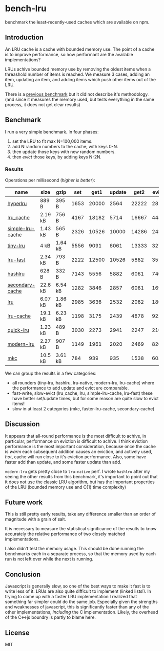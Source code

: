 # bench-lru

benchmark the least-recently-used caches which are available on npm.

## Introduction

An LRU cache is a cache with bounded memory use.
The point of a cache is to improve performance,
so how performant are the available implementations?

LRUs achive bounded memory use by removing the oldest items when a threashold number of items
is reached. We measure 3 cases, adding an item, updating an item, and adding items
which push other items out of the LRU.

There is a [previous benchmark](https://www.npmjs.com/package/bench-cache)
but it did not describe it's methodology. (and since it measures the memory used,
but tests everything in the same process, it does not get clear results)

## Benchmark

I run a very simple benchmark. In four phases:

1. set the LRU to fit max N=100,000 items.
2. add N random numbers to the cache, with keys 0-N.
3. then update those keys with new random numbers.
4. then _evict_ those keys, by adding keys N-2N.

### Results

Operations per millisecond (*higher is better*):

| name                                                | size    | gzip    | set  | get1  | update | get2  | evict |
|-----------------------------------------------------|---------|---------|------|-------|--------|-------|-------|
| [hyperlru](https://npm.im/hyperlru)                 | 889 B   | 395 B   | 1653 | 20000 | 2564   | 22222 | 2817  |
| [lru_cache](https://npm.im/lru_cache)               | 2.19 kB | 756 B   | 4167 | 18182 | 5714   | 16667 | 4444  |
| [simple-lru-cache](https://npm.im/simple-lru-cache) | 1.43 kB | 565 B   | 2326 | 10526 | 10000  | 14286 | 2439  |
| [tiny-lru](https://npm.im/tiny-lru)                 | 4 kB    | 1.64 kB | 5556 | 9091  | 6061   | 13333 | 3279  |
| [lru-fast](https://npm.im/lru-fast)                 | 2.34 kB | 793 B   | 2222 | 12500 | 10526  | 5882  | 3571  |
| [hashlru](https://npm.im/hashlru)                   | 628 B   | 332 B   | 7143 | 5556  | 5882   | 6061  | 7407  |
| [secondary-cache](https://npm.im/secondary-cache)   | 22.6 kB | 6.54 kB | 1282 | 3846  | 2857   | 6061  | 1695  |
| [lru](https://npm.im/lru)                           | 6.07 kB | 1.86 kB | 2985 | 3636  | 2532   | 2062  | 1802  |
| [lru-cache](https://npm.im/lru-cache)               | 19.1 kB | 6.23 kB | 1198 | 3175  | 2439   | 4878  | 922   |
| [quick-lru](https://npm.im/quick-lru)               | 1.23 kB | 489 B   | 3030 | 2273  | 2941   | 2247  | 2105  |
| [modern-lru](https://npm.im/modern-lru)             | 2.27 kB | 907 B   | 1149 | 1961  | 2020   | 2469  | 820   |
| [mkc](https://npm.im/mkc)                           | 10.5 kB | 3.61 kB | 784  | 939   | 935    | 1538  | 608   |

We can group the results in a few categories:

* all rounders (tiny-lru, hashlru, lru-native, modern-lru, lru-cache) where the performance
  to add update and evict are comparable.
* fast-write, slow-evict (lru_cache, lru, simple-lru-cache, lru-fast) these have better set/update times, but for some reason are quite slow to evict items!
* slow in at least 2 categories (mkc, faster-lru-cache, secondary-cache)

## Discussion

It appears that all-round performance is the most difficult to achive, in particular,
performance on eviction is difficult to achive. I think eviction performance is the most important
consideration, because once the cache is _warm_ each subsequent addition causes an eviction,
and actively used, _hot_, cache will run close to it's eviction performance.
Also, some have faster add than update, and some faster update than add.

`modern-lru` gets pretty close to `lru-native` perf.
I wrote `hashlru` after my seeing the other results from this benchmark, it's important to point
out that it does not use the classic LRU algorithm, but has the important properties of the LRU
(bounded memory use and O(1) time complexity)

## Future work

This is still pretty early results, take any difference smaller than an order of magnitude with a grain of salt.

It is necessary to measure the statistical significance of the results to know accurately the relative performance of two closely matched implementations.

I also didn't test the memory usage. This should be done running the benchmarks each in a separate process, so that the memory used by each run is not left over while the next is running.

## Conclusion

Javascript is generally slow, so one of the best ways to make it fast is to write less of it.
LRUs are also quite difficult to implement (linked lists!). In trying to come up with a faster
LRU implementation I realized that something far simpler could do the same job. Especially
given the strengths and weaknesses of javascript, this is significantly faster than any of the
other implementations, _including_ the C implementation. Likely, the overhead of the C<->js boundry
is partly to blame here.

## License

MIT
